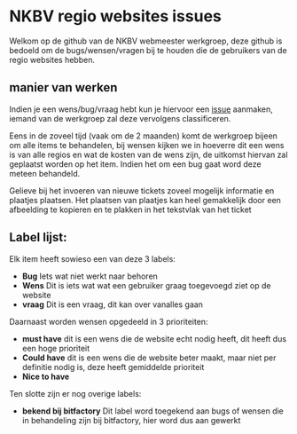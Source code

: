 # NKBV regio websites issues

Welkom op de github van de NKBV webmeester werkgroep, deze github is bedoeld om de bugs/wensen/vragen bij te houden die de gebruikers van de regio websites hebben.

## manier van werken
Indien je een wens/bug/vraag hebt kun je hiervoor een [issue](https://github.com/otherwise777/NKBV_regio/issues) aanmaken, iemand van de werkgroep zal deze vervolgens classificeren. 

Eens in de zoveel tijd (vaak om de 2 maanden) komt de werkgroep bijeen om alle items te behandelen, bij wensen kijken we in hoeverre dit een wens is van alle regios en wat de kosten van de wens zijn, de uitkomst hiervan zal geplaatst worden op het item. Indien het om een bug gaat word deze meteen behandeld.

Gelieve bij het invoeren van nieuwe tickets zoveel mogelijk informatie en plaatjes plaatsen. Het plaatsen van plaatjes kan heel gemakkelijk door een afbeelding te kopieren en te plakken in het tekstvlak van het ticket

## Label lijst:
Elk item heeft sowieso een van deze 3 labels:
* **Bug** Iets wat niet werkt naar behoren
* **Wens** Dit is iets wat wat een gebruiker graag toegevoegd ziet op de website
* **vraag** Dit is een vraag, dit kan over vanalles gaan

Daarnaast worden wensen opgedeeld in 3 prioriteiten:
* **must have** dit is een wens die de website echt nodig heeft, dit heeft dus een hoge prioriteit
* **Could have** dit is een wens die de website beter maakt, maar niet per definitie nodig is, deze heeft gemiddelde prioriteit
* **Nice to have**

Ten slotte zijn er nog overige labels:
* **bekend bij bitfactory** Dit label word toegekend aan bugs of wensen die in behandeling zijn bij bitfactory, hier word dus aan gewerkt


